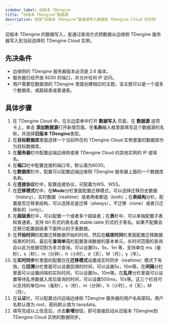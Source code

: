 ```yaml
---
sidebar_label: 旧版本 TDengine
title: “旧版本 TDengine”数据源
description: 使用“旧版本 TDengine”数据源导入数据到 TDengine Cloud 的实例
---
```

旧版本 TDengine 的数据写入，是通过查询方式把数据从边缘侧 TDengine 服务器写入到当前选择的 TDengine Cloud 实例。

## 先决条件

- 边缘侧的 TDengine 服务器版本必须是 2.6 版本。
- 服务器已经开放 6030 的端口，并允许任何 IP 访问。
- 用户需要在数据源的 TDengine 里面创建相应的主题，该主题可以是一个或多个数据库，或超级表或普通表。

## 具体步骤

1. 在 TDengine Cloud 中，在左边菜单中打开 **数据写入** 页面，在 **数据源** 选项卡上，单击 **添加数据源**打开新增页面。在**名称**输入框里面填写这个数据源的名称，并选择**旧版本 TDengine**类型。
2. 在**目标数据库**里面选择一个当前所在的 TDengine Cloud 实例里面的数据库作为目标数据库。
3. 在**服务器**栏中配置远端边缘侧或者 TDengine Cloud 的其他实例的 IP 或域名。
4. 在**端口**栏中配置连接的端口号，默认值为6030。
5. 在**数据库**栏中，配置可以配置远端边缘侧 TDengine 服务器上面的一个数据库名称。
6. 在**连接协议**栏中，配置连接协议，可配置为WS、WSS。
7. 在**迁移模式**栏中，在**Mode**分栏里面配置迁移模式，可以选择迁移历史数据（history），实时数据（realtime）或者两者都选（both）；在**表结构**分栏，配置是否迁移表结构，可以选择总是迁移（always），不迁移（none）或者只迁移新的（only）。
8. 在**超级表**栏中，可以配置一个或者多个超级表；在**表**栏中，可以单独配置子表和普通表，支持 tb1 形式的表名或 stable.table 形式的子表名。如果不配置会迁移已配置超级表下面所以的子表数据。
9. 在**开始时间**栏配置迁移数据开始的时间，然后在**结束时间**栏里面配置迁移数据结束的时间，最后在**查询单元**栏配置查询数据的基本单元，长时间范围的查询会以此为依据切割为多次查询。可以设置0s，5s，1m 等，支持单位 ms（毫秒），s（秒），m（分钟），h（小时），d（天），M（月），y（年）。
10. 在**实时同步**栏里面的配置仅在**迁移模式**设置成实时同步（realtime）模式下有效。在**回溯**分栏里面可以设置回溯的时间，可以设置5s，10m等。在**间隔**分栏里面可以设置间隔的实际时间，可以设置5s，10m等。在**乱序**分栏里面可以设置等待乱序数据入库后查询的时间，可以设置500ms，10s等。这三个栏目可以支持的单位ms（毫秒），s（秒），m（分钟），h（小时），d（天），M（月）。
11. 在**认证**栏，可以配置访问远端边缘侧 TDengine 服务器的用户名和密码，用户名默认值为 root，密码默认值为 taosdata。
12. 填写完成以上信息后，点击**新增**按钮，即可直接启动从旧版本 TDengine到 TDengine Cloud 实例的数据同步。
